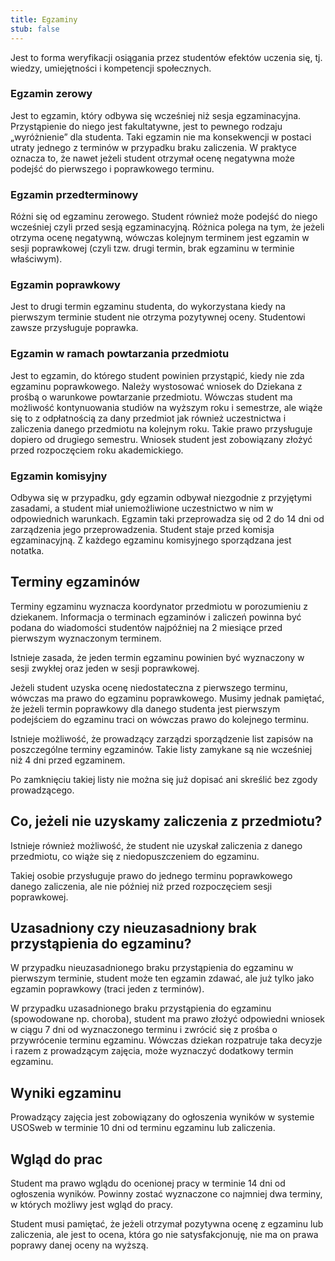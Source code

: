 ```yaml
---
title: Egzaminy
stub: false
---
```

Jest to forma weryfikacji osiągania przez studentów efektów uczenia się, tj. wiedzy, umiejętności i kompetencji społecznych.

### Egzamin zerowy

Jest to egzamin, który odbywa się wcześniej niż sesja egzaminacyjna. Przystąpienie do niego jest fakultatywne, jest to pewnego rodzaju „wyróżnienie” dla studenta. Taki egzamin nie ma konsekwencji w postaci utraty jednego z terminów w przypadku braku zaliczenia. W praktyce oznacza to, że nawet jeżeli student otrzymał ocenę negatywna może podejść do pierwszego i poprawkowego terminu.

### Egzamin przedterminowy

Różni się od egzaminu zerowego. Student również może podejść do niego wcześniej czyli przed sesją egzaminacyjną. Różnica polega na tym, że jeżeli otrzyma ocenę negatywną, wówczas kolejnym terminem jest egzamin w sesji poprawkowej (czyli tzw. drugi termin, brak egzaminu w terminie właściwym).

### Egzamin poprawkowy

Jest to drugi termin egzaminu studenta, do wykorzystana kiedy na pierwszym terminie student nie otrzyma pozytywnej oceny. Studentowi zawsze przysługuje poprawka.

### Egzamin w ramach powtarzania przedmiotu

Jest to egzamin, do którego student powinien przystąpić, kiedy nie zda egzaminu poprawkowego. Należy wystosować wniosek do Dziekana z prośbą o warunkowe powtarzanie przedmiotu. Wówczas student ma możliwość kontynuowania studiów na wyższym roku i semestrze, ale wiąże się to z odpłatnością za dany przedmiot jak również uczestnictwa i zaliczenia danego przedmiotu na kolejnym roku. Takie prawo przysługuje dopiero od drugiego semestru. Wniosek student jest zobowiązany złożyć przed rozpoczęciem roku akademickiego.

### Egzamin komisyjny

Odbywa się w przypadku, gdy egzamin odbywał niezgodnie z przyjętymi zasadami, a student miał uniemożliwione uczestnictwo w nim w odpowiednich warunkach. Egzamin taki przeprowadza się od 2 do 14 dni od zarządzenia jego przeprowadzenia. Student staje przed komisja egzaminacyjną. Z każdego egzaminu komisyjnego sporządzana jest notatka.

## Terminy egzaminów

Terminy egzaminu wyznacza koordynator przedmiotu w porozumieniu z dziekanem. Informacja o terminach egzaminów i zaliczeń powinna być podana do wiadomości studentów najpóźniej na 2 miesiące przed pierwszym wyznaczonym terminem.

Istnieje zasada, że jeden termin egzaminu powinien być wyznaczony w sesji zwykłej oraz jeden w sesji poprawkowej.

Jeżeli student uzyska ocenę niedostateczna z pierwszego terminu, wówczas ma prawo do egzaminu poprawkowego. Musimy jednak pamiętać, że jeżeli termin poprawkowy dla danego studenta jest pierwszym podejściem do egzaminu traci on wówczas prawo do kolejnego terminu.

Istnieje możliwość, że prowadzący zarządzi sporządzenie list zapisów na poszczególne terminy egzaminów. Takie listy zamykane są nie wcześniej niż 4 dni przed egzaminem.

Po zamknięciu takiej listy nie można się już dopisać ani skreślić bez zgody prowadzącego.

## Co, jeżeli nie uzyskamy zaliczenia z przedmiotu?

Istnieje również możliwość, że student nie uzyskał zaliczenia z danego przedmiotu, co wiąże się z niedopuszczeniem do egzaminu.

Takiej osobie przysługuje prawo do jednego terminu poprawkowego danego zaliczenia, ale nie później niż przed rozpoczęciem sesji poprawkowej.

## Uzasadniony czy nieuzasadniony brak przystąpienia do egzaminu?

W przypadku nieuzasadnionego braku przystąpienia do egzaminu w pierwszym terminie, student może ten egzamin zdawać, ale już tylko jako egzamin poprawkowy (traci jeden z terminów).

W przypadku uzasadnionego braku przystąpienia do egzaminu (spowodowane np. choroba), student ma prawo złożyć odpowiedni wniosek w ciągu 7 dni od wyznaczonego terminu i zwrócić się z prośba o przywrócenie terminu egzaminu. Wówczas dziekan rozpatruje taka decyzje i razem z prowadzącym zajęcia, może wyznaczyć dodatkowy termin egzaminu.

## Wyniki egzaminu

Prowadzący zajęcia jest zobowiązany do ogłoszenia wyników w systemie USOSweb w terminie 10 dni od terminu egzaminu lub zaliczenia.

## Wgląd do prac

Student ma prawo wglądu do ocenionej pracy w terminie 14 dni od ogłoszenia wyników. Powinny zostać wyznaczone co najmniej dwa terminy, w których możliwy jest wgląd do pracy.

Student musi pamiętać, że jeżeli otrzymał pozytywna ocenę z egzaminu lub zaliczenia, ale jest to ocena, która go nie satysfakcjonuję, nie ma on prawa poprawy danej oceny na wyższą.